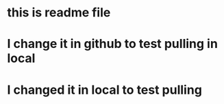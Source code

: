 # this is readme file
# I change it in github to test pulling in local
# I changed it in local to test pulling 
